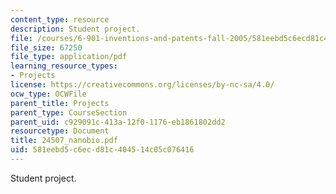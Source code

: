 ```yaml
---
content_type: resource
description: Student project.
file: /courses/6-901-inventions-and-patents-fall-2005/581eebd5c6ecd81c404514c05c076416_24507_nanobio.pdf
file_size: 67250
file_type: application/pdf
learning_resource_types:
- Projects
license: https://creativecommons.org/licenses/by-nc-sa/4.0/
ocw_type: OCWFile
parent_title: Projects
parent_type: CourseSection
parent_uid: c929091c-413a-12f0-1176-eb1861802dd2
resourcetype: Document
title: 24507_nanobio.pdf
uid: 581eebd5-c6ec-d81c-4045-14c05c076416
---
```

Student project.